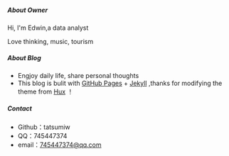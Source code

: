 ##### About Owner

Hi, I'm Edwin,a data analyst 

Love thinking, music, tourism


##### About Blog

- Engjoy daily life, share personal thoughts
- This blog is bulit with [GitHub Pages](https://pages.github.com/) + [Jekyll](http://jekyllrb.com/) ,thanks for modifying the theme from [Hux](http://huangxuan.me/) ！

##### Contact

- Github：tatsumiw
- QQ：745447374
- email：745447374@qq.com
